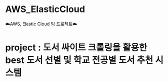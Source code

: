 # AWS_ElasticCloud
☁️AWS, Elastic Cloud 팀 프로젝트☁️
# project : 도서 싸이트 크롤링을 활용한 best 도서 선별 및 학교 전공별 도서 추천 시스템
